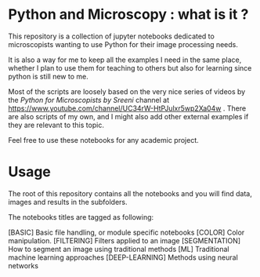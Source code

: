 # Python and Microscopy : what is it ?

This repository is a collection of  jupyter notebooks dedicated to microscopists wanting to use Python for their image processing needs.

It is also a way for me to keep all the examples I need in the same place, whether I plan to use them for teaching to others but also for learning since python is still new to me.

Most of the scripts are loosely based on the very nice series of videos by the *Python for Microscopists by Sreeni* channel at  https://www.youtube.com/channel/UC34rW-HtPJulxr5wp2Xa04w .
There are also scripts of my own, and I might also add other external examples if they are relevant to this topic.

Feel free to use these notebooks for any academic project.


# Usage
The root of this repository contains all the notebooks and you will find data, images and results in the subfolders.

The notebooks titles are tagged as following:

[BASIC]         Basic file handling, or module specific notebooks
[COLOR]         Color manipulation.
[FILTERING]     Filters applied to an image
[SEGMENTATION]  How to segment an image using traditional methods
[ML]            Traditional machine learning approaches
[DEEP-LEARNING] Methods using neural networks
